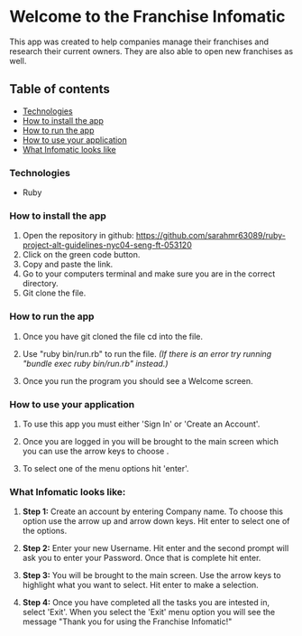 Welcome to the Franchise Infomatic
================================================
This app was created to help companies manage their franchises and research their current owners. They are also able to open new franchises as well. 

## Table of contents
* [Technologies](#technologies)
* [How to install the app](#how-to-install-the-app )
* [How to run the app](#how-to-run-the-app)
* [How to use your application](#how-to-use-your-application)
* [What Infomatic looks like](#what-infomatic-look-like)





### **Technologies**
* Ruby


### **How to install the app**
1. Open the repository in github: https://github.com/sarahmr63089/ruby-project-alt-guidelines-nyc04-seng-ft-053120
2. Click on the green code button.
3. Copy and paste the link.
4. Go to your computers terminal and make sure you are in the correct directory.
5. Git clone the file. 


### **How to run the app**
1. Once you have git cloned the file cd into the file.

2. Use "ruby bin/run.rb" to run the file.  _(If there is an error try running "bundle exec ruby bin/run.rb" instead.)_

3. Once you run the program you should see a Welcome screen.


### **How to use your application**
1. To use this app you must either 'Sign In' or 'Create an Account'. 


2. Once you are logged in you will be brought to the main screen which you can use the arrow keys to choose . 

3. To select one of the menu options hit 'enter'.


### **What Infomatic looks like:**
1. **Step 1:** Create an account by entering Company name. To choose this option use the arrow up and arrow down keys. Hit enter to select one of the options.


2. **Step 2:** Enter your new Username. Hit enter and the second prompt will ask you to enter your Password. Once that is complete hit enter.

3. **Step 3:**  You will be brought to the main screen. Use the arrow keys to highlight what you want to select. Hit enter to make a selection.

4. **Step 4:** Once you have completed all the tasks you are intested in, select 'Exit'. When you select the 'Exit' menu option you will see the message "Thank you for using the Franchise Infomatic!"

